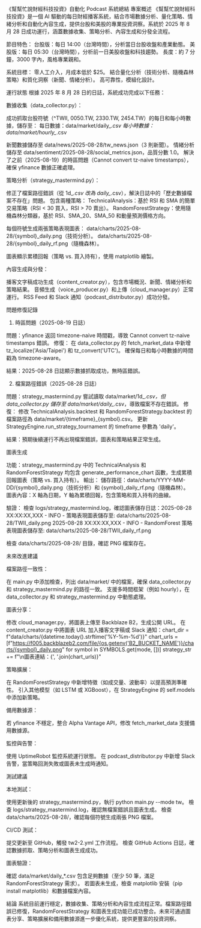 《幫幫忙說財經科技投資》自動化 Podcast 系統總結
專案概述
《幫幫忙說財經科技投資》是一個 AI 驅動的每日財經播客系統，結合市場數據分析、量化策略、情緒分析和自動化內容生成，提供台股和美股的專業投資洞察。系統於 2025 年 8 月 28 日成功運行，涵蓋數據收集、策略分析、內容生成和分發全流程。

節目特色：
台股版：每日 14:00（台灣時間），分析當日台股收盤和產業動態。
美股版：每日 05:30（台灣時間），分析前一日美股收盤和科技趨勢。
長度：約 7 分鐘，3000 字內，風格專業親和。


系統目標：
零人工介入，月成本低於 $25。
結合量化分析（技術分析、隨機森林策略）和質化洞察（新聞、情緒分析）。
高可靠性，模組化設計。



運行狀態
根據 2025 年 8 月 28 日的日誌，系統成功完成以下任務：

數據收集（data_collector.py）：

成功抓取台股符號（^TWII, 0050.TW, 2330.TW, 2454.TW）的每日和每小時數據，儲存至：
每日數據：data/market/daily_*.csv
每小時數據：data/market/hourly_*.csv


新聞數據儲存至 data/news/2025-08-28/tw_news.json（3 則新聞）。
情緒分析儲存至 data/sentiment/2025-08-28/social_metrics.json，品質分數 1.0。
解決了之前（2025-08-19）的時區問題（Cannot convert tz-naive timestamps），確保 yfinance 數據正確處理。


策略分析（strategy_mastermind.py）：

修正了檔案路徑錯誤（從 1d_*.csv 改為 daily_*.csv），解決日誌中的「歷史數據檔案不存在」問題。
包含兩種策略：
TechnicalAnalysis：基於 RSI 和 SMA 的簡單交易策略（RSI < 30 買入，RSI > 70 賣出）。
RandomForestStrategy：使用隨機森林分類器，基於 RSI、SMA_20、SMA_50 和動量預測價格方向。


每個符號生成兩張策略表現圖表：
data/charts/2025-08-28/{symbol}_daily.png（技術分析）。
data/charts/2025-08-28/{symbol}_daily_rf.png（隨機森林）。


圖表顯示累積回報（策略 vs. 買入持有），使用 matplotlib 繪製。


內容生成與分發：

播客文字稿成功生成（content_creator.py），包含市場概況、新聞、情緒分析和策略結果。
音頻生成（voice_producer.py）和上傳（cloud_manager.py）正常運行。
RSS Feed 和 Slack 通知（podcast_distributor.py）成功分發。



問題修復記錄
1. 時區問題（2025-08-19 日誌）

問題：yfinance 返回 timezone-naive 時間戳，導致 Cannot convert tz-naive timestamps 錯誤。
修復：
在 data_collector.py 的 fetch_market_data 中新增 tz_localize('Asia/Taipei') 和 tz_convert('UTC')。
確保每日和每小時數據的時間戳為 timezone-aware。


結果：2025-08-28 日誌顯示數據抓取成功，無時區錯誤。

2. 檔案路徑錯誤（2025-08-28 日誌）

問題：strategy_mastermind.py 嘗試讀取 data/market/1d_*.csv，但 data_collector.py 儲存至 data/market/daily_*.csv，導致檔案不存在錯誤。
修復：
修改 TechnicalAnalysis.backtest 和 RandomForestStrategy.backtest 的檔案路徑為 data/market/{timeframe}_{symbol}.csv。
更新 StrategyEngine.run_strategy_tournament 的 timeframe 參數為 'daily'。


結果：預期後續運行不再出現檔案錯誤，圖表和策略結果正常生成。

圖表生成

功能：strategy_mastermind.py 中的 TechnicalAnalysis 和 RandomForestStrategy 均包含 generate_performance_chart 函數，生成累積回報圖表（策略 vs. 買入持有）。
輸出：
儲存路徑：data/charts/YYYY-MM-DD/{symbol}_daily.png（技術分析）和 {symbol}_daily_rf.png（隨機森林）。
圖表內容：X 軸為日期，Y 軸為累積回報，包含策略和買入持有的曲線。


驗證：
檢查 logs/strategy_mastermind.log，確認圖表儲存日誌：2025-08-28 XX:XX:XX,XXX - INFO - 策略表現圖表儲存至: data/charts/2025-08-28/TWII_daily.png
2025-08-28 XX:XX:XX,XXX - INFO - RandomForest 策略表現圖表儲存至: data/charts/2025-08-28/TWII_daily_rf.png


檢查 data/charts/2025-08-28/ 目錄，確認 PNG 檔案存在。



未來改進建議

檔案路徑一致性：

在 main.py 中添加檢查，列出 data/market/ 中的檔案，確保 data_collector.py 和 strategy_mastermind.py 的路徑一致。
支援多時間框架（例如 hourly），在 data_collector.py 和 strategy_mastermind.py 中動態處理。


圖表分享：

修改 cloud_manager.py，將圖表上傳至 Backblaze B2，生成公開 URL。
在 content_creator.py 中將圖表 URL 加入播客文字稿或 Slack 通知：chart_dir = f"data/charts/{datetime.today().strftime('%Y-%m-%d')}"
chart_urls = [f"https://f005.backblazeb2.com/file/{os.getenv('B2_BUCKET_NAME')}/charts/{symbol}_daily.png" 
              for symbol in SYMBOLS.get(mode, [])]
strategy_str += f"\n圖表連結：{', '.join(chart_urls)}"




策略擴展：

在 RandomForestStrategy 中新增特徵（如成交量、波動率）以提高預測準確性。
引入其他模型（如 LSTM 或 XGBoost），在 StrategyEngine 的 self.models 中添加新策略。


備用數據源：

若 yfinance 不穩定，整合 Alpha Vantage API，修改 fetch_market_data 支援備用數據源。


監控與告警：

使用 UptimeRobot 監控系統運行狀態。
在 podcast_distributor.py 中新增 Slack 告警，當策略回測失敗或圖表未生成時通知。



測試建議

本地測試：

使用更新後的 strategy_mastermind.py，執行 python main.py --mode tw。
檢查 logs/strategy_mastermind.log，確認無檔案錯誤且圖表生成。
檢查 data/charts/2025-08-28/，確認每個符號生成兩張 PNG 檔案。


CI/CD 測試：

提交更新至 GitHub，觸發 tw2-2.yml 工作流程。
檢查 GitHub Actions 日誌，確認數據抓取、策略分析和圖表生成成功。


圖表驗證：

確認 data/market/daily_*.csv 包含足夠數據（至少 50 筆，滿足 RandomForestStrategy 需求）。
若圖表未生成，檢查 matplotlib 安裝（pip install matplotlib）和數據檔案內容。



結論
系統目前運行穩定，數據收集、策略分析和內容生成流程正常。檔案路徑錯誤已修復，RandomForestStrategy 和圖表生成功能已成功整合。未來可通過圖表分享、策略擴展和備用數據源進一步優化系統，提供更豐富的投資洞察。

